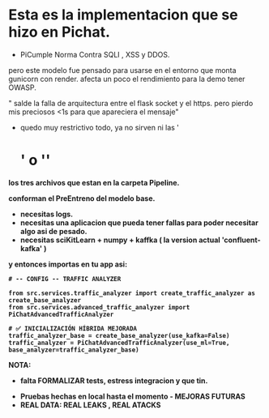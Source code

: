 # Esta es la implementacion que se hizo en Pichat.
* PiCumple Norma Contra SQLI , XSS y DDOS.

pero este modelo fue pensado para usarse en el entorno que monta gunicorn con render. 
afecta un poco el rendimiento para la demo tener OWASP.

" salde la falla de arquitectura entre el flask socket y el https. pero pierdo mis preciosos <1s para que apareciera el mensaje"
- quedo muy restrictivo todo, ya no sirven ni las '<h1>' o '<strong>'

los tres archivos que estan en la carpeta Pipeline.

conforman el PreEntreno del modelo base.

- necesitas logs.
- necesitas una aplicacion que pueda tener fallas para poder necesitar algo asi de pesado.
- necesitas sciKitLearn  + numpy  + kaffka ( la version actual 'confluent-kafka' )


y entonces importas en tu app  asi:

```
# -- CONFIG -- TRAFFIC ANALYZER

from src.services.traffic_analyzer import create_traffic_analyzer as create_base_analyzer
from src.services.advanced_traffic_analyzer import PiChatAdvancedTrafficAnalyzer

# ✅ INICIALIZACIÓN HÍBRIDA MEJORADA
traffic_analyzer_base = create_base_analyzer(use_kafka=False)
traffic_analyzer = PiChatAdvancedTrafficAnalyzer(use_ml=True, base_analyzer=traffic_analyzer_base)

```

NOTA: 
* falta FORMALIZAR tests, estress integracion y que tin.
- Pruebas hechas en local hasta el momento -
MEJORAS FUTURAS
- REAL DATA:  REAL LEAKS , REAL ATACKS

